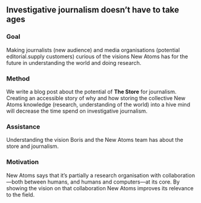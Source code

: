 ## Investigative journalism doesn’t have to take ages 

### Goal

Making journalists (new audience) and media organisations (potential editorial.supply customers) curious of the visions New Atoms has for the future in understanding the world and doing research. 

### Method

We write a blog post about the potential of **The Store** for journalism. Creating an accessible story of why and how storing the collective New Atoms knowledge (research, understanding of the world) into a hive mind will decrease the time spend on investigative journalism. 

### Assistance

Understanding the vision Boris and the New Atoms team has about the store and journalism.

### Motivation

New Atoms says that it’s partially a research organisation with collaboration—both between humans, and humans and computers—at its core. By showing the vision on that collaboration New Atoms improves its relevance to the field.     


